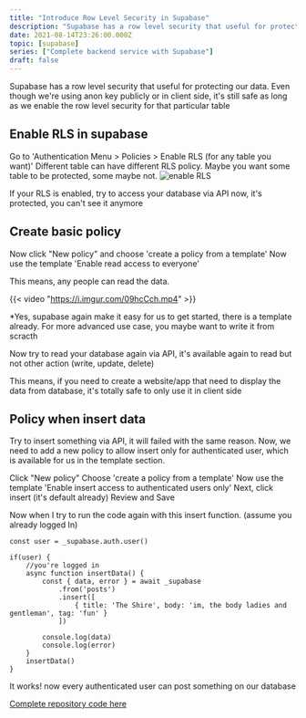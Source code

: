 ```yaml
---
title: "Introduce Row Level Security in Supabase"
description: "Supabase has a row level security that useful for protecting our data. Even though we're using anon key publicly or in client side, it's still safe as long as we enable the row level security for that particular table"
date: 2021-08-14T23:26:00.000Z
topic: [supabase]
series: ["Complete backend service with Supabase"]
draft: false
---
```

Supabase has a row level security that useful for protecting our data. Even though we're using anon key publicly or in client side, it's still safe as long as we enable the row level security for that particular table







## Enable RLS in supabase

Go to 'Authentication Menu > Policies > Enable RLS (for any table you want)' 
Different table can have different RLS policy. Maybe you want some table to be protected, some maybe not.
![enable RLS](https://i.imgur.com/BpllvKZ.png)

If your RLS is enabled, try to access your database via API now, it's protected, you can't see it anymore

## Create basic policy

Now click "New policy"
and choose 'create a policy from a template' 
Now use the template 'Enable read access to everyone'

This means, any people can read the data.

{{< video "https://i.imgur.com/09hcCch.mp4" >}}

*Yes, supabase again make it easy for us to get started, there is a template already. For more advanced use case, you maybe want to write it from scracth

Now try to read your database again via API, it's available again to read but not other action (write, update, delete)

This means, if you need to create a website/app that need to display the data from database, it's totally safe to only use it in client side

## Policy when insert data
Try to insert something via API, it will failed with the same reason. 
Now, we need to add a new policy to allow insert only for authenticated user, which is available for us in the template section.

Click "New policy"
Choose 'create a policy from a template' 
Now use the template 'Enable insert access to authenticated users only'
Next, click insert (it's default already)
Review and Save

Now when I try to run the code again with this insert function.
(assume you already logged In)

```
const user = _supabase.auth.user()

if(user) {
    //you're logged in
    async function insertData() {
        const { data, error } = await _supabase
            .from('posts')
            .insert([
                { title: 'The Shire', body: 'im, the body ladies and gentleman', tag: 'fun' }
            ])

        console.log(data)
        console.log(error)
    }
    insertData()
}
```
It works! now every authenticated user can post something on our database

[Complete repository code here](https://github.com/hilmanski/demo-supabase-clientside/blob/row-level-security/index.html)


